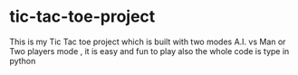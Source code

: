 # tic-tac-toe-project
This is my Tic Tac toe project which is built with two modes A.I. vs Man or Two players mode , it is easy and fun to play also the whole code is type in python 
